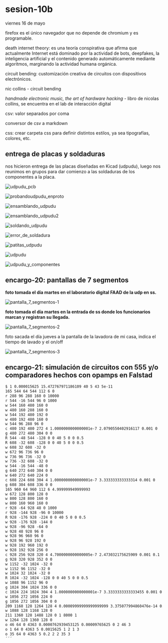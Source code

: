 # sesion-10b

viernes 16 de mayo

firefox es el único navegador que no depende de chromium y es programable.

death internet theory:  es una teoría conspirativa que afirma que actualmente Internet está dominado por la actividad de bots, deepfakes, la inteligencia artificial y el contenido generado automáticamente mediante algoritmos, marginando la actividad humana orgánica.

circuit bending: customización creativa de circuitos con dispositivos electrónicos.

nic collins - circuit bending

*handmade electronic music, the art of hardware hacking* - libro de nicolas collins, se encuentra en el lab de interacción digital

csv: valor separados por coma

conversor de csv a markdown

css: crear carpeta css para definir distintos estilos, ya sea tipografías, colores, etc.

## entrega de placas y soldaduras

nos hicieron entrega de las placas diseñadas en Kicad (udpudu), luego nos reunimos en grupos para dar comienzo a las soldaduras de los componentes a la placa.

![udpudu_pcb](./archivos/udpudu_pcb.png)

![probandoudpudu_enproto](./archivos/probandoudpudu_enproto.png)

![ensamblando_udpudu](./archivos/ensamblando_udpudu.png)

![ensamblando_udpudu2](./archivos/ensamblando_udpudu2.png)

![soldando_udpudu](./archivos/soldando_udpudu.png)

![error_de_soldadura](./archivos/error_de_soldadura.png)

![patitas_udpudu](./archivos/patitas_udpudu.png)

![udpudu](./archivos/udpudu.png)

![udpudu_y_componentes](./archivos/udpudu_y_componentes.png)

## encargo-20: pantallas de 7 segmentos

**foto tomada el día martes en el laboratorio digital FAAD de la udp en ss.**

![pantalla_7_segmentos-1](./archivos/foto_martes_laboratorio_digital_udp.jpeg)

**foto tomada el día martes en la entrada de ss donde los funcionarios marcan y registran su llegada.**

![pantalla_7_segmentos-2](./archivos/foto-martes-donde-funcionarios-registran-su-legada.png)

foto sacada el día jueves a la pantalla de la lavadora de mi casa, indica el tiempo de lavado y el on/off

![pantalla_7_segmentos-3](./archivos/foto-día-jueves-a-pantalla-de-lavadora-de-mi-casa_indica-tiempo-de-lavado-y-on:off.png)

## encargo-21: simulación de circuitos con 555 y/o comparadores hechos con opamps en Falstad

```txt
$ 1 0.000015625 15.472767971186109 40 5 43 5e-11
165 544 64 544 112 6 0
r 288 96 288 160 0 10000
r 544 -16 544 96 0 1000
w 544 160 480 160 0
w 480 160 288 160 0
w 544 192 480 192 0
w 480 192 480 160 0
w 544 96 288 96 0
c 480 192 480 272 4 1.0000000000000001e-7 2.0790550402916117 0.001 0
g 480 272 480 304 0 0
R 544 -48 544 -128 0 0 40 5 0 0 0.5
R 608 -32 608 -128 0 0 40 5 0 0 0.5
w 608 32 608 -32 0
w 672 96 736 96 0
w 736 96 736 -32 0
w 736 -32 608 -32 0
w 544 -16 544 -48 0
g 640 272 640 304 0 0
w 640 272 640 224 0
c 608 224 608 304 4 1.0000000000000001e-7 3.333333333333314 0.001 0
g 608 304 608 336 0 0
165 960 64 960 112 6 4.999999949999993
w 672 128 800 128 0
w 800 128 800 160 0
w 800 160 960 160 0
r 928 -64 928 48 0 1000
r 928 -144 928 -96 0 10000
R 928 -176 928 -224 0 0 40 5 0 0 0.5
w 928 -176 928 -144 0
w 928 -96 928 -64 0
w 928 48 928 96 0
w 928 96 960 96 0
w 928 96 928 192 0
w 928 192 960 192 0
w 928 192 928 256 0
c 928 256 928 320 4 4.7000000000000005e-7 2.473032175625909 0.001 0.1
g 928 320 928 352 0 0
w 1152 -32 1024 -32 0
w 1152 96 1152 -32 0
w 1024 32 1024 -32 0
R 1024 -32 1024 -128 0 0 40 5 0 0 0.5
w 1088 96 1152 96 0
g 1024 304 1024 336 0 0
c 1024 224 1024 304 4 1.0000000000000001e-7 3.3333333333333455 0.001 0
w 1056 272 1056 224 0
g 1056 272 1056 304 0 0
209 1168 128 1264 128 4 0.00009999999999999999 3.375077994860476e-14 0.001 0 1
w 1088 128 1168 128 0
211 1360 128 1488 128 0 1 8000 1
w 1264 128 1360 128 0
o 46 64 0 4363 0.0000762939453125 0.00009765625 0 2 46 3
o 1 64 0 4363 5 0.0015625 1 2 1 3
o 35 64 0 4363 5 0.2 2 2 35 3
´´´
